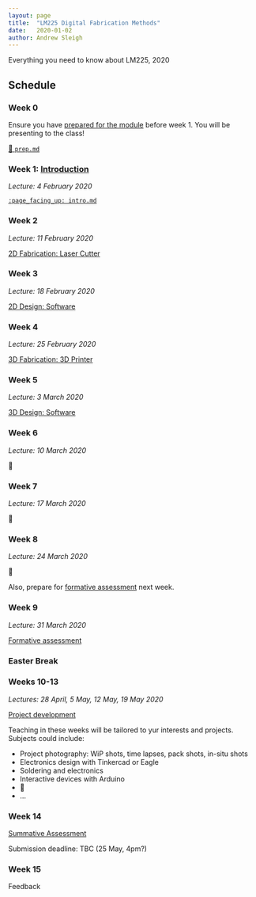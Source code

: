 ```yaml
---
layout: page
title:  "LM225 Digital Fabrication Methods"
date:   2020-01-02
author: Andrew Sleigh
---
```


Everything you need to know about LM225, 2020

<!--more-->

## Schedule

### Week 0

Ensure you have [prepared for the module](prep) before week 1. You will be presenting to the class!

[:page_facing_up: `prep.md`](prep.md)

### Week 1: [Introduction](intro)

_Lecture: 4 February 2020_

[`:page_facing_up: intro.md`](intro.md)


### Week 2

_Lecture: 11 February 2020_

[2D Fabrication: Laser Cutter](2d-laser)


### Week 3

_Lecture: 18 February 2020_

[2D Design: Software](2d-software)

### Week 4

_Lecture: 25 February 2020_

[3D Fabrication: 3D Printer](3d-machines)

### Week 5

_Lecture: 3 March 2020_

[3D Design: Software](3d-software)

### Week 6

_Lecture: 10 March 2020_

:construction:

### Week 7

_Lecture: 17 March 2020_

:construction:

### Week 8

_Lecture: 24 March 2020_

:construction:

Also, prepare for [formative assessment](formative-assessment) next week.


### Week 9

_Lecture: 31 March 2020_

[Formative assessment](formative-assessment)

### Easter Break

### Weeks 10-13

_Lectures: 28 April, 5 May, 12 May, 19 May 2020_

[Project development](project)

Teaching in these weeks will be tailored to yur interests and projects. Subjects could include:

* Project photography: WiP shots, time lapses, pack shots, in-situ shots
* Electronics design with Tinkercad or Eagle
* Soldering and electronics
* Interactive devices with Arduino
* :construction:
* ...



<!--

### Week 10

Lecture: 28 April 2020

[Project development](project.md)

Tailored session and project help

### Week 11

Lecture: 5 May 2020

[Project development](project.md)

Tailored session and project help

### Week 12

Lecture: 12 May 2020

[Project development](project.md)

Tailored session and project help


### Week 13

Lecture: 19 May 2020

[Project development](project.md)

Tailored session and project help

-->

### Week 14

[Summative Assessment](assessment)

Submission deadline: TBC (25 May, 4pm?)

### Week 15

Feedback

